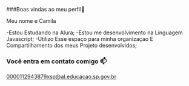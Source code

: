 ###Boas vindas ao meu perfil💙


Meu nome e Camila


-Estou Estudando na Alura;
-Estou me desenvolvimento na Linguagem Javascript;
-Utilizo Esse espaço para minha organizaçao E Compartilhamento dos meus Projeto desenvolvidos;

### Você  entra em contato comigo 📫

0000112943879xsp@al.educacao.sp.gov.br
